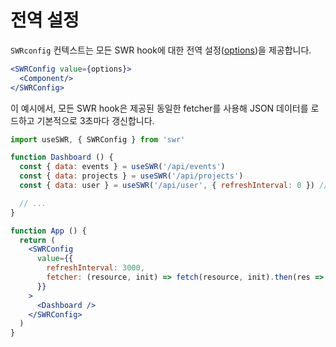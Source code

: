 # 전역 설정

`SWRconfig` 컨텍스트는 모든 SWR hook에 대한 전역 설정([options](/docs/options))을 제공합니다.

```jsx
<SWRConfig value={options}>
  <Component/>
</SWRConfig>
```

이 예시에서, 모든 SWR hook은 제공된 동일한 fetcher를 사용해 JSON 데이터를 로드하고 기본적으로 3초마다 갱신합니다.

```jsx
import useSWR, { SWRConfig } from 'swr'

function Dashboard () {
  const { data: events } = useSWR('/api/events')
  const { data: projects } = useSWR('/api/projects')
  const { data: user } = useSWR('/api/user', { refreshInterval: 0 }) // 오버라이드

  // ...
}

function App () {
  return (
    <SWRConfig 
      value={{
        refreshInterval: 3000,
        fetcher: (resource, init) => fetch(resource, init).then(res => res.json())
      }}
    >
      <Dashboard />
    </SWRConfig>
  )
}
```
